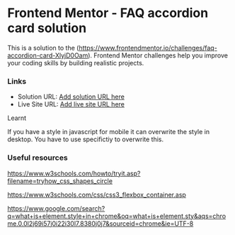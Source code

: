 # Frontend Mentor - FAQ accordion card solution

This is a solution to the (https://www.frontendmentor.io/challenges/faq-accordion-card-XlyjD0Oam). Frontend Mentor challenges help you improve your coding skills by building realistic projects. 

### Links

- Solution URL: [Add solution URL here](https://github.com/JulianIfesiokwu/article-preview-component)
- Live Site URL: [Add live site URL here](https://julianifesiokwu.github.io/article-preview-component/)

Learnt

If you have a style in javascript for mobile it can overwrite the style in desktop. You have to use specifictiy to overwrite this.

### Useful resources

https://www.w3schools.com/howto/tryit.asp?filename=tryhow_css_shapes_circle

https://www.w3schools.com/css/css3_flexbox_container.asp

https://www.google.com/search?q=what+is+element.style+in+chrome&oq=what+is+element.sty&aqs=chrome.0.0l2j69i57j0i22i30l7.8380j0j7&sourceid=chrome&ie=UTF-8
